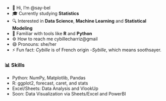 - 👋 Hi, I’m @say-bel
- 🎓 Currently studying **Statistics**
- 🔍 Interested in **Data Science**, **Machine Learning** and **Statistical Modeling**
- 🌱 Familiar with tools like **R** and **Python**
- ⚙️ How to reach me cybillecharriz@gmail
- 😄 Pronouns: she/her
- ⚡ Fun fact: *Cybille* is of French origin -*Sybille*, which means soothsayer.

### 📊 Skills
- Python: NumPy, Matplotlib, Pandas
- R: ggplot2, forecast, caret, and stats
- Excel/Sheets: Data Analysis and VlookUp
- Soon: Data Visualization via Sheets/Excel and PowerBI
<!---
say-bel/say-bel is a ✨ special ✨ repository because its `README.md` (this file) appears on your GitHub profile.
You can click the Preview link to take a look at your changes.
--->

